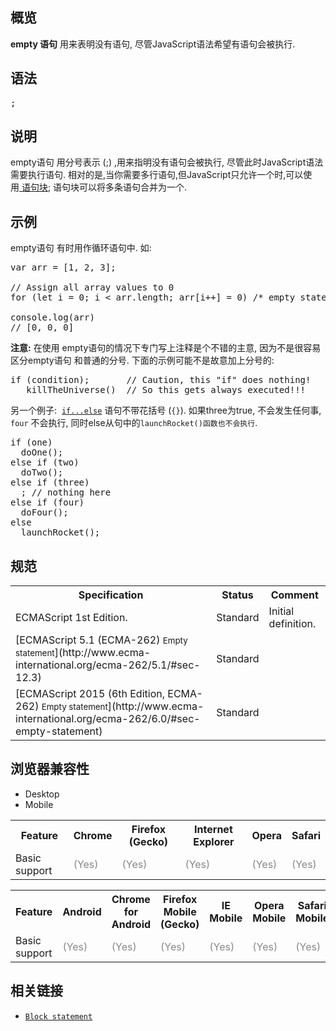 ## 概览

**empty 语句** 用来表明没有语句, 尽管JavaScript语法希望有语句会被执行.

## 语法

<pre class="syntaxbox">;
</pre>

## 说明

empty语句 用分号表示 (;) ,用来指明没有语句会被执行, 尽管此时JavaScript语法需要执行语句. 相对的是,当你需要多行语句,但JavaScript只允许一个时,可以使用[ 语句块](/en-US/docs/Web/JavaScript/Reference/Statements/block); 语句块可以将多条语句合并为一个.

## 示例

empty语句 有时用作循环语句中. 如:

<pre class="brush: js">var arr = [1, 2, 3];

// Assign all array values to 0
for (let i = 0; i < arr.length; arr[i++] = 0) /* empty statement */ ;

console.log(arr)
// [0, 0, 0]
</pre>

**注意:** 在使用 empty语句的情况下专门写上注释是个不错的主意, 因为不是很容易区分empty语句 和普通的分号. 下面的示例可能不是故意加上分号的:

<pre class="brush: js">if (condition);       // Caution, this "if" does nothing!
   killTheUniverse()  // So this gets always executed!!!
</pre>

另一个例子:  [`if...else`](/en-US/docs/Web/JavaScript/Reference/Statements/if...else) 语句不带花括号 (`{}`). 如果three为true, 不会发生任何事, `four` 不会执行, 同时else从句中的`launchRocket()函数也不会执行`.

<pre class="brush: js">if (one)
  doOne();
else if (two)
  doTwo();
else if (three)
  ; // nothing here
else if (four)
  doFour();
else
  launchRocket();</pre>

## 规范

<table class="standard-table">

<tbody>

<tr>

<th scope="col">Specification</th>

<th scope="col">Status</th>

<th scope="col">Comment</th>

</tr>

<tr>

<td>ECMAScript 1st Edition.</td>

<td>Standard</td>

<td>Initial definition.</td>

</tr>

<tr>

<td>[ECMAScript 5.1 (ECMA-262)  
<small lang="zh-CN">Empty statement</small>](http://www.ecma-international.org/ecma-262/5.1/#sec-12.3)</td>

<td><span class="spec-Standard">Standard</span></td>

<td> </td>

</tr>

<tr>

<td>[ECMAScript 2015 (6th Edition, ECMA-262)  
<small lang="zh-CN">Empty statement</small>](http://www.ecma-international.org/ecma-262/6.0/#sec-empty-statement)</td>

<td><span class="spec-Standard">Standard</span></td>

<td> </td>

</tr>

</tbody>

</table>

## 浏览器兼容性

<div class="htab"><a name="AutoCompatibilityTable" id="AutoCompatibilityTable"></a>

*   <a>Desktop</a>
*   <a>Mobile</a>

</div>

<div id="compat-desktop">

<table class="compat-table">

<tbody>

<tr>

<th>Feature</th>

<th>Chrome</th>

<th>Firefox (Gecko)</th>

<th>Internet Explorer</th>

<th>Opera</th>

<th>Safari</th>

</tr>

<tr>

<td>Basic support</td>

<td><span title="Please update this with the earliest version of support." style="color: #888;">(Yes)</span></td>

<td><span title="Please update this with the earliest version of support." style="color: #888;">(Yes)</span></td>

<td><span title="Please update this with the earliest version of support." style="color: #888;">(Yes)</span></td>

<td><span title="Please update this with the earliest version of support." style="color: #888;">(Yes)</span></td>

<td><span title="Please update this with the earliest version of support." style="color: #888;">(Yes)</span></td>

</tr>

</tbody>

</table>

</div>

<div id="compat-mobile">

<table class="compat-table">

<tbody>

<tr>

<th>Feature</th>

<th>Android</th>

<th>Chrome for Android</th>

<th>Firefox Mobile (Gecko)</th>

<th>IE Mobile</th>

<th>Opera Mobile</th>

<th>Safari Mobile</th>

</tr>

<tr>

<td>Basic support</td>

<td><span title="Please update this with the earliest version of support." style="color: #888;">(Yes)</span></td>

<td><span title="Please update this with the earliest version of support." style="color: #888;">(Yes)</span></td>

<td><span title="Please update this with the earliest version of support." style="color: #888;">(Yes)</span></td>

<td><span title="Please update this with the earliest version of support." style="color: #888;">(Yes)</span></td>

<td><span title="Please update this with the earliest version of support." style="color: #888;">(Yes)</span></td>

<td><span title="Please update this with the earliest version of support." style="color: #888;">(Yes)</span></td>

</tr>

</tbody>

</table>

</div>

## 相关链接

*   [`Block statement`](/zh-CN/docs/Web/JavaScript/Reference/Statements/block "语句块 (或其他语言中的 复合语句) 用来组织零个或多条语句. 用一对花括号界定语句块.")